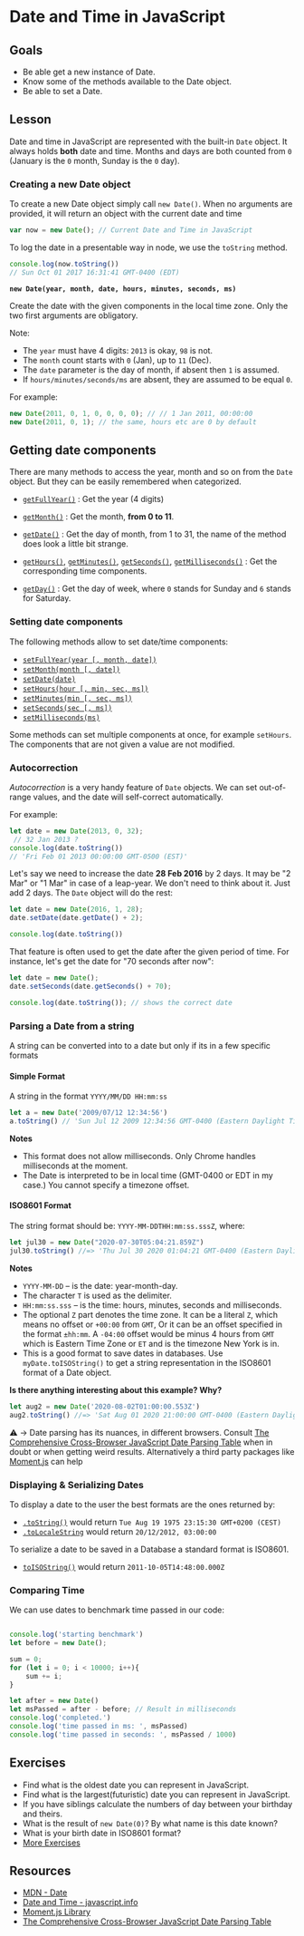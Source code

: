 # Date and Time in JavaScript

## Goals
* Be able get a new instance of Date. 
* Know some of the methods available to the Date object. 
* Be able to set a Date. 


## Lesson

Date and time in JavaScript are represented with the built-in `Date` object. It always holds **both** date and time. Months and days are both counted from `0` (January is the `0` month, Sunday is the `0` day).

### Creating a new Date object

To create a new Date object simply call `new Date()`. When no arguments are provided, it will return an object with the current date and time

```js
var now = new Date(); // Current Date and Time in JavaScript
```

To log the date in a presentable way in node, we use the `toString` method.

```js
console.log(now.toString())
// Sun Oct 01 2017 16:31:41 GMT-0400 (EDT)
```

**`new Date(year, month, date, hours, minutes, seconds, ms)`**

Create the date with the given components in the local time zone. Only the two first arguments are obligatory.

Note:

* The `year` must have 4 digits: `2013` is okay, `98` is not.
* The `month` count starts with `0` (Jan), up to `11` (Dec).
* The `date` parameter is the day of month, if absent then `1` is assumed.
* If `hours/minutes/seconds/ms` are absent, they are assumed to be equal `0`.

For example:

```js
new Date(2011, 0, 1, 0, 0, 0, 0); // // 1 Jan 2011, 00:00:00
new Date(2011, 0, 1); // the same, hours etc are 0 by default
```

## Getting date components 

There are many methods to access the year, month and so on from the `Date` object. But they can be easily remembered when categorized.

* [`getFullYear()`](https://developer.mozilla.org/en-US/docs/Web/JavaScript/Reference/Global_Objects/Date/getFullYear)
: Get the year (4 digits)

* [`getMonth()`](https://developer.mozilla.org/en-US/docs/Web/JavaScript/Reference/Global_Objects/Date/getMonth)
: Get the month, **from 0 to 11**.

* [`getDate()`](https://developer.mozilla.org/en-US/docs/Web/JavaScript/Reference/Global_Objects/Date/getDate)
: Get the day of month, from 1 to 31, the name of the method does look a little bit strange.

* [`getHours()`](https://developer.mozilla.org/en-US/docs/Web/JavaScript/Reference/Global_Objects/Date/getHours), [`getMinutes()`](https://developer.mozilla.org/en-US/docs/Web/JavaScript/Reference/Global_Objects/Date/getMinutes), [`getSeconds()`](https://developer.mozilla.org/en-US/docs/Web/JavaScript/Reference/Global_Objects/Date/getSeconds), [`getMilliseconds()`](https://developer.mozilla.org/en-US/docs/Web/JavaScript/Reference/Global_Objects/Date/getMilliseconds)
: Get the corresponding time components.

* [`getDay()`](https://developer.mozilla.org/en-US/docs/Web/JavaScript/Reference/Global_Objects/Date/getDay)
: Get the day of week, where `0` stands for Sunday and `6` stands for Saturday.

### Setting date components

The following methods allow to set date/time components:

* [`setFullYear(year [, month, date])`](https://developer.mozilla.org/en-US/docs/Web/JavaScript/Reference/Global_Objects/Date/setFullYear)
* [`setMonth(month [, date])`](https://developer.mozilla.org/en-US/docs/Web/JavaScript/Reference/Global_Objects/Date/setMonth)
* [`setDate(date)`](https://developer.mozilla.org/en-US/docs/Web/JavaScript/Reference/Global_Objects/Date/setDate)
* [`setHours(hour [, min, sec, ms])`](https://developer.mozilla.org/en-US/docs/Web/JavaScript/Reference/Global_Objects/Date/setHours)
* [`setMinutes(min [, sec, ms])`](https://developer.mozilla.org/en-US/docs/Web/JavaScript/Reference/Global_Objects/Date/setMinutes)
* [`setSeconds(sec [, ms])`](https://developer.mozilla.org/en-US/docs/Web/JavaScript/Reference/Global_Objects/Date/setSeconds)
* [`setMilliseconds(ms)`](https://developer.mozilla.org/en-US/docs/Web/JavaScript/Reference/Global_Objects/Date/setMilliseconds)

Some methods can set multiple components at once, for example `setHours`. The components that are not given a value are not modified.

### Autocorrection

*Autocorrection* is a very handy feature of `Date` objects. We can set out-of-range values, and the date will self-correct automatically.

For example:

```js
let date = new Date(2013, 0, 32);
 // 32 Jan 2013 ?
console.log(date.toString())
// 'Fri Feb 01 2013 00:00:00 GMT-0500 (EST)'
```

Let's say we need to increase the date **28 Feb 2016** by 2 days. It may be "2 Mar" or "1 Mar" in case of a leap-year. We don't need to think about it. Just add 2 days. The `Date` object will do the rest:

```js
let date = new Date(2016, 1, 28);
date.setDate(date.getDate() + 2);

console.log(date.toString())
```

That feature is often used to get the date after the given period of time. For instance, let's get the date for "70 seconds after now":

```js
let date = new Date();
date.setSeconds(date.getSeconds() + 70);

console.log(date.toString()); // shows the correct date
```

### Parsing a Date from a string

A string can be converted into to a date but only if its in a few specific formats

#### Simple Format
A string in the format `YYYY/MM/DD HH:mm:ss`

```js
let a = new Date('2009/07/12 12:34:56')
a.toString() // 'Sun Jul 12 2009 12:34:56 GMT-0400 (Eastern Daylight Time)'
```

**Notes**
* This format does not allow milliseconds. Only Chrome handles milliseconds at the moment.
* The Date is interpreted to be in local time (GMT-0400 or EDT in my case.) You cannot specify a timezone offset.
  
#### ISO8601 Format
The string format should be: `YYYY-MM-DDTHH:mm:ss.sssZ`, where:

```js
let jul30 = new Date("2020-07-30T05:04:21.859Z")
jul30.toString() //=> 'Thu Jul 30 2020 01:04:21 GMT-0400 (Eastern Daylight Time)' 
```

**Notes**
* `YYYY-MM-DD` – is the date: year-month-day.
* The character `T` is used as the delimiter.
* `HH:mm:ss.sss` – is the time: hours, minutes, seconds and milliseconds.
* The optional `Z` part denotes the time zone. It can be a literal `Z`, which means no offset or `+00:00` from `GMT`, Or it can be an offset specified in the format `±hh:mm`. A `-04:00` offset would be minus 4 hours from `GMT` which is Eastern Time Zone or `ET` and is the timezone New York is in.
* This is a good format to save dates in databases. Use `myDate.toISOString()` to get a string representation in the ISO8601 format of a Date object.

**Is there anything interesting about this example? Why?**
```js
let aug2 = new Date('2020-08-02T01:00:00.553Z')
aug2.toString() //=> 'Sat Aug 01 2020 21:00:00 GMT-0400 (Eastern Daylight Time)'
```

⚠️ -> Date parsing has its nuances, in different browsers. Consult [The Comprehensive Cross-Browser JavaScript Date Parsing Table](http://dygraphs.com/date-formats.html) when in doubt or when getting weird results. Alternatively a third party packages like [Moment.js](https://momentjs.com/) can help

### Displaying & Serializing Dates

To display a date to the user the best formats are the ones returned by:

* [`.toString()`](https://developer.mozilla.org/en-US/docs/Web/JavaScript/Reference/Global_Objects/Date/toString) would return `Tue Aug 19 1975 23:15:30 GMT+0200 (CEST)`
* [`.toLocaleString`](https://developer.mozilla.org/en-US/docs/Web/JavaScript/Reference/Global_Objects/Date/toLocaleString) would return `20/12/2012, 03:00:00`

To serialize a date to be saved in a Database a standard format is ISO8601.

* [`toISOString()`](https://developer.mozilla.org/en-US/docs/Web/JavaScript/Reference/Global_Objects/Date/toISOString) would return `2011-10-05T14:48:00.000Z`

### Comparing Time

We can use dates to benchmark time passed in our code:

```js

console.log('starting benchmark')
let before = new Date();

sum = 0;
for (let i = 0; i < 10000; i++){
    sum += i;
}

let after = new Date()
let msPassed = after - before; // Result in milliseconds
console.log('completed.')
console.log('time passed in ms: ', msPassed)
console.log('time passed in seconds: ', msPassed / 1000)
```

## Exercises
* Find what is the oldest date you can represent in JavaScript.
* Find what is the largest(futuristic) date you can represent in JavaScript.
* If you have siblings calculate the numbers of day between your birthday and theirs.
* What is the result of `new Date(0)`? By what name is this date known?
* What is your birth date in ISO8601 format?
* [More Exercises](https://www.w3resource.com/javascript-exercises/javascript-date-exercises.php)

## Resources

* [MDN - Date](https://developer.mozilla.org/en-US/docs/Web/JavaScript/Reference/Global_Objects/Date)
* [Date and Time - javascript.info](https://javascript.info/date)
* [Moment.js Library](https://momentjs.com/)
* [The Comprehensive Cross-Browser JavaScript Date Parsing Table](http://dygraphs.com/date-formats.html)
